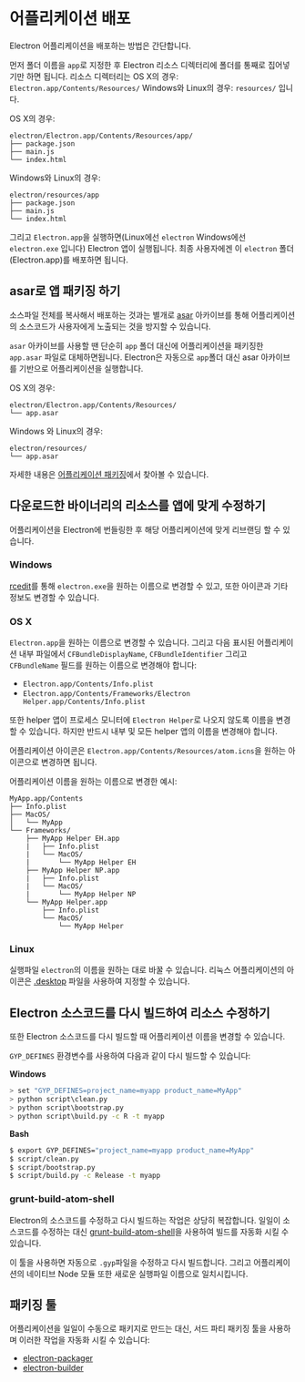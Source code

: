 ﻿# 어플리케이션 배포

Electron 어플리케이션을 배포하는 방법은 간단합니다.

먼저 폴더 이름을 `app`로 지정한 후 Electron 리소스 디렉터리에 폴더를 통째로 집어넣기만
하면 됩니다. 리소스 디렉터리는 OS X의 경우: `Electron.app/Contents/Resources/`
Windows와 Linux의 경우: `resources/` 입니다.

OS X의 경우:

```text
electron/Electron.app/Contents/Resources/app/
├── package.json
├── main.js
└── index.html
```

Windows와 Linux의 경우:

```text
electron/resources/app
├── package.json
├── main.js
└── index.html
```

그리고 `Electron.app`을 실행하면(Linux에선 `electron` Windows에선 `electron.exe`
입니다) Electron 앱이 실행됩니다. 최종 사용자에겐 이 `electron` 폴더(Electron.app)를
배포하면 됩니다.

## asar로 앱 패키징 하기

소스파일 전체를 복사해서 배포하는 것과는 별개로 [asar](https://github.com/electron/asar)
아카이브를 통해 어플리케이션의 소스코드가 사용자에게 노출되는 것을 방지할 수 있습니다.

`asar` 아카이브를 사용할 땐 단순히 `app` 폴더 대신에 어플리케이션을 패키징한
`app.asar` 파일로 대체하면됩니다. Electron은 자동으로 `app`폴더 대신 asar 아카이브를
기반으로 어플리케이션을 실행합니다.

OS X의 경우:

```text
electron/Electron.app/Contents/Resources/
└── app.asar
```

Windows 와 Linux의 경우:

```text
electron/resources/
└── app.asar
```

자세한 내용은 [어플리케이션 패키징](application-packaging.md)에서 찾아볼 수 있습니다.

## 다운로드한 바이너리의 리소스를 앱에 맞게 수정하기

어플리케이션을 Electron에 번들링한 후 해당 어플리케이션에 맞게 리브랜딩 할 수 있습니다.

### Windows

[rcedit](https://github.com/atom/rcedit)를 통해 `electron.exe`을 원하는 이름으로
변경할 수 있고, 또한 아이콘과 기타 정보도 변경할 수 있습니다.

### OS X

`Electron.app`을 원하는 이름으로 변경할 수 있습니다. 그리고 다음 표시된 어플리케이션
내부 파일에서 `CFBundleDisplayName`, `CFBundleIdentifier` 그리고 `CFBundleName`
필드를 원하는 이름으로 변경해야 합니다:

* `Electron.app/Contents/Info.plist`
* `Electron.app/Contents/Frameworks/Electron Helper.app/Contents/Info.plist`

또한 helper 앱이 프로세스 모니터에 `Electron Helper`로 나오지 않도록 이름을
변경할 수 있습니다. 하지만 반드시 내부 및 모든 helper 앱의 이름을 변경해야 합니다.

어플리케이션 아이콘은 `Electron.app/Contents/Resources/atom.icns`을 원하는
아이콘으로 변경하면 됩니다.

어플리케이션 이름을 원하는 이름으로 변경한 예시:

```
MyApp.app/Contents
├── Info.plist
├── MacOS/
│   └── MyApp
└── Frameworks/
    ├── MyApp Helper EH.app
    |   ├── Info.plist
    |   └── MacOS/
    |       └── MyApp Helper EH
    ├── MyApp Helper NP.app
    |   ├── Info.plist
    |   └── MacOS/
    |       └── MyApp Helper NP
    └── MyApp Helper.app
        ├── Info.plist
        └── MacOS/
            └── MyApp Helper
```

### Linux

실행파일 `electron`의 이름을 원하는 대로 바꿀 수 있습니다. 리눅스 어플리케이션의
아이콘은 [.desktop](https://developer.gnome.org/integration-guide/stable/desktop-files.html.en)
파일을 사용하여 지정할 수 있습니다.

## Electron 소스코드를 다시 빌드하여 리소스 수정하기

또한 Electron 소스코드를 다시 빌드할 때 어플리케이션 이름을 변경할 수 있습니다.

`GYP_DEFINES` 환경변수를 사용하여 다음과 같이 다시 빌드할 수 있습니다:

__Windows__

```bash
> set "GYP_DEFINES=project_name=myapp product_name=MyApp"
> python script\clean.py
> python script\bootstrap.py
> python script\build.py -c R -t myapp
```

__Bash__

```bash
$ export GYP_DEFINES="project_name=myapp product_name=MyApp"
$ script/clean.py
$ script/bootstrap.py
$ script/build.py -c Release -t myapp
```

### grunt-build-atom-shell

Electron의 소스코드를 수정하고 다시 빌드하는 작업은 상당히 복잡합니다. 일일이
소스코드를 수정하는 대신 [grunt-build-atom-shell](https://github.com/paulcbetts/grunt-build-atom-shell)을
사용하여 빌드를 자동화 시킬 수 있습니다.

이 툴을 사용하면 자동으로 `.gyp`파일을 수정하고 다시 빌드합니다. 그리고 어플리케이션의
네이티브 Node 모듈 또한 새로운 실행파일 이름으로 일치시킵니다.

## 패키징 툴

어플리케이션을 일일이 수동으로 패키지로 만드는 대신, 서드 파티 패키징 툴을 사용하며
이러한 작업을 자동화 시킬 수 있습니다:

* [electron-packager](https://github.com/maxogden/electron-packager)
* [electron-builder](https://github.com/loopline-systems/electron-builder)
